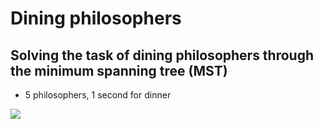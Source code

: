 # Dining philosophers

## Solving the task of dining philosophers through the minimum spanning tree (MST) 
- 5 philosophers, 1 second for dinner

<img src="https://camo.githubusercontent.com/7e8880b9dd8548d34842ab0b3d5852d37088ea35/68747470733a2f2f70702e757365726170692e636f6d2f633834343332312f763834343332313334332f3135333336362f73675154556b63446a34632e6a7067"/>
